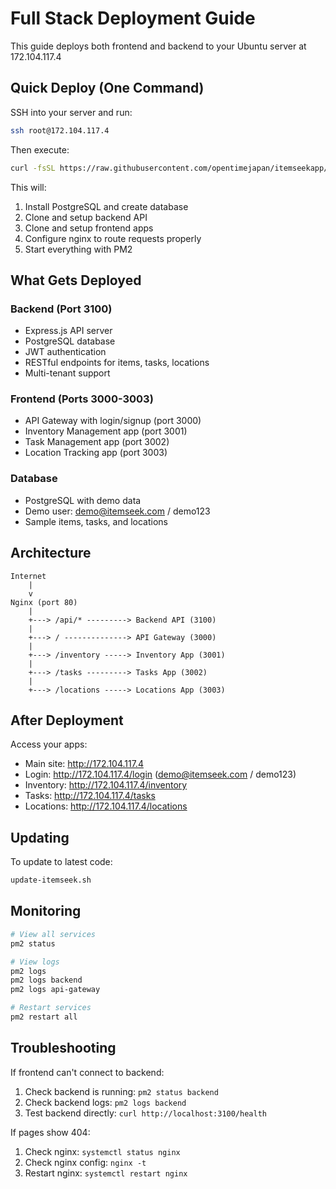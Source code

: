 # Full Stack Deployment Guide

This guide deploys both frontend and backend to your Ubuntu server at 172.104.117.4

## Quick Deploy (One Command)

SSH into your server and run:

```bash
ssh root@172.104.117.4
```

Then execute:
```bash
curl -fsSL https://raw.githubusercontent.com/opentimejapan/itemseekapp/main/deploy-full-stack.sh | bash
```

This will:
1. Install PostgreSQL and create database
2. Clone and setup backend API
3. Clone and setup frontend apps
4. Configure nginx to route requests properly
5. Start everything with PM2

## What Gets Deployed

### Backend (Port 3100)
- Express.js API server
- PostgreSQL database
- JWT authentication
- RESTful endpoints for items, tasks, locations
- Multi-tenant support

### Frontend (Ports 3000-3003)
- API Gateway with login/signup (port 3000)
- Inventory Management app (port 3001)
- Task Management app (port 3002)
- Location Tracking app (port 3003)

### Database
- PostgreSQL with demo data
- Demo user: demo@itemseek.com / demo123
- Sample items, tasks, and locations

## Architecture

```
Internet
    |
    v
Nginx (port 80)
    |
    +---> /api/* ---------> Backend API (3100)
    |
    +---> / --------------> API Gateway (3000)
    |
    +---> /inventory -----> Inventory App (3001)
    |
    +---> /tasks ---------> Tasks App (3002)
    |
    +---> /locations -----> Locations App (3003)
```

## After Deployment

Access your apps:
- Main site: http://172.104.117.4
- Login: http://172.104.117.4/login (demo@itemseek.com / demo123)
- Inventory: http://172.104.117.4/inventory
- Tasks: http://172.104.117.4/tasks
- Locations: http://172.104.117.4/locations

## Updating

To update to latest code:
```bash
update-itemseek.sh
```

## Monitoring

```bash
# View all services
pm2 status

# View logs
pm2 logs
pm2 logs backend
pm2 logs api-gateway

# Restart services
pm2 restart all
```

## Troubleshooting

If frontend can't connect to backend:
1. Check backend is running: `pm2 status backend`
2. Check backend logs: `pm2 logs backend`
3. Test backend directly: `curl http://localhost:3100/health`

If pages show 404:
1. Check nginx: `systemctl status nginx`
2. Check nginx config: `nginx -t`
3. Restart nginx: `systemctl restart nginx`